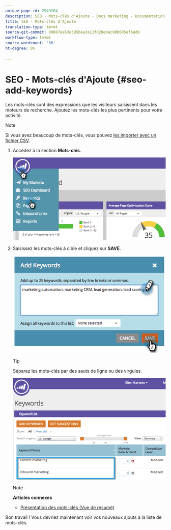 ```yaml
---
unique-page-id: 2949204
description: SEO - Mots-clés d'Ajoute - Docs marketing - Documentation du produit
title: SEO - Mots-clés d'Ajoute
translation-type: tm+mt
source-git-commit: 00887ea53e395bea3a11fd28e0ac98b085ef6ed8
workflow-type: tm+mt
source-wordcount: '86'
ht-degree: 0%

---
```



# SEO - Mots-clés d&#39;Ajoute {#seo-add-keywords}

Les mots-clés sont des expressions que les visiteurs saisissent dans les moteurs de recherche. Ajoutez les mots-clés les plus pertinents pour votre activité.

>[!NOTE]
>
>Si vous avez beaucoup de mots-clés, vous pouvez [les importer avec un fichier CSV](seo-importing-keywords-with-a-csv.md).

1. Accédez à la section **Mots-clés**.

   ![](assets/image2014-9-18-11-3a28-3a39.png)

1. Saisissez les mots-clés à cible et cliquez sur **SAVE**.

   ![](assets/image2014-9-18-11-3a28-3a51.png)

   >[!TIP]
   >
   >Séparez les mots-clés par des sauts de ligne ou des virgules.

   ![](assets/image2014-9-18-11-3a29-3a12.png)

   >[!NOTE]
   >
   >**Articles connexes**
   >
   >    
   >    
   >    * [Présentation des mots-clés (Vue de résumé)](seo-understanding-keywords.md)


Bon travail ! Vous devriez maintenant voir vos nouveaux ajouts à la liste de mots-clés.